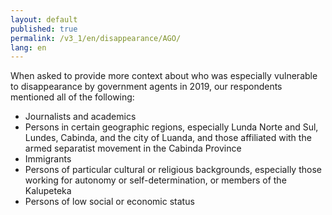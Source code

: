 ```yaml
---
layout: default
published: true
permalink: /v3_1/en/disappearance/AGO/
lang: en
---
```


When asked to provide more context about who was especially vulnerable to disappearance by government agents in 2019, our respondents mentioned all of the following:

-	Journalists and academics 
-	Persons in certain geographic regions, especially Lunda Norte and Sul, Lundes, Cabinda, and the city of Luanda, and those affiliated with the armed separatist movement in the Cabinda Province
-	Immigrants
-	Persons of particular cultural or religious backgrounds, especially those working for autonomy or self-determination, or members of the Kalupeteka
-	Persons of low social or economic status
